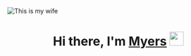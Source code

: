 <img src="C:\Users\andre\Downloads" alt="This is my wife">
<h1 align="center">Hi there, I'm <a href="https://github.com/ememyersmeow?tab=repositories" target="_blank">Myers</a> 
<img src="https://i.pinimg.com/736x/9d/0e/f0/9d0ef092f19fe826d91402bfa6e4d950.jpg" height="32"/></h1>

